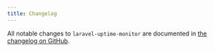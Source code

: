```yaml
---
title: Changelog
---
```


All notable changes to `laravel-uptime-monitor` are documented in [the changelog on GitHub](https://github.com/spatie/laravel-uptime-monitor/blob/master/CHANGELOG.md).
